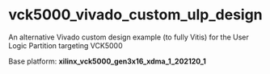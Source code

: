 # vck5000_vivado_custom_ulp_design
An alternative Vivado custom design example (to fully Vitis) for the User Logic Partition targeting VCK5000

Base platform: **xilinx_vck5000_gen3x16_xdma_1_202120_1**
